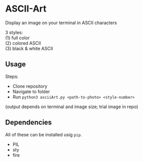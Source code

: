 # ASCII-Art
Display an image on your terminal in ASCII characters

3 styles:  
(1) full color  
(2) colored ASCII  
(3) black & white ASCII  

## Usage
Steps:
- Clone repository
- Navigate to folder
- Run `python3 asciiArt.py <path-to-photo> <style-number>`

(output depends on terminal and image size; trial image in repo)

## Dependencies
All of these can be installed usig `pip`.
- PIL
- sty
- fire
